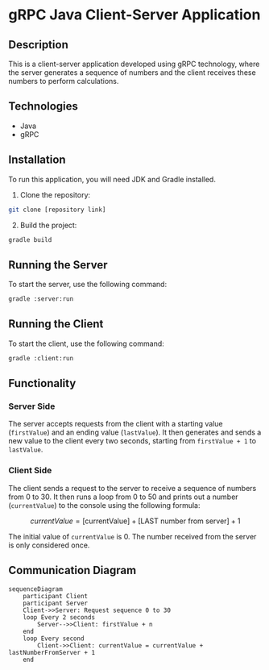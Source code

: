 # gRPC Java Client-Server Application

## Description
This is a client-server application developed using gRPC technology, where the server generates a sequence of numbers and the client receives these numbers to perform calculations.

## Technologies
- Java
- gRPC

## Installation
To run this application, you will need JDK and Gradle installed.

1. Clone the repository:
```bash
git clone [repository link]
```

2. Build the project:
```bash
gradle build
```

## Running the Server
To start the server, use the following command:
```bash
gradle :server:run
```

## Running the Client
To start the client, use the following command:
```bash
gradle :client:run
```

## Functionality

### Server Side
The server accepts requests from the client with a starting value (`firstValue`) and an ending value (`lastValue`). It then generates and sends a new value to the client every two seconds, starting from `firstValue + 1` to `lastValue`.

### Client Side
The client sends a request to the server to receive a sequence of numbers from 0 to 30. It then runs a loop from 0 to 50 and prints out a number (`currentValue`) to the console using the following formula:

$$ currentValue = \text{[currentValue]} + \text{[LAST number from server]} + 1 $$

The initial value of `currentValue` is 0. The number received from the server is only considered once.

## Communication Diagram
```mermaid
sequenceDiagram
    participant Client
    participant Server
    Client->>Server: Request sequence 0 to 30
    loop Every 2 seconds
        Server-->>Client: firstValue + n
    end
    loop Every second
        Client->>Client: currentValue = currentValue + lastNumberFromServer + 1
    end
```
